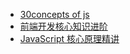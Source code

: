 - [30concepts of js]()
- [前端开发核心知识进阶](https://gitbook.cn/gitchat/column/5c91c813968b1d64b1e08fde/topic/5cbbe639bbbba80861a35bd3)
- [JavaScript 核心原理精讲](https://kaiwu.lagou.com/course/courseInfo.htm?courseId=601#/content)